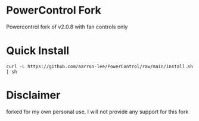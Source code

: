 # PowerControl Fork

Powercontrol fork of v2.0.8 with fan controls only

# Quick Install

```
curl -L https://github.com/aarron-lee/PowerControl/raw/main/install.sh | sh
```

# Disclaimer

forked for my own personal use, I will not provide any support for this fork
